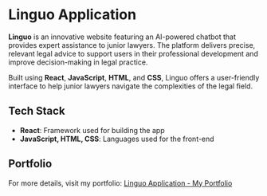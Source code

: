 # Linguo Application

**Linguo** is an innovative website featuring an AI-powered chatbot that provides expert assistance to junior lawyers. The platform delivers precise, relevant legal advice to support users in their professional development and improve decision-making in legal practice.

Built using **React**, **JavaScript**, **HTML**, and **CSS**, Linguo offers a user-friendly interface to help junior lawyers navigate the complexities of the legal field.

## Tech Stack
- **React**: Framework used for building the app
- **JavaScript, HTML, CSS**: Languages used for the front-end

## Portfolio
For more details, visit my portfolio: [Linguo Application - My Portfolio](https://issambh.wixsite.com/portfolio/portfolio-collections/my-portfolio/lingou-application)
